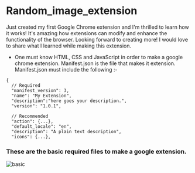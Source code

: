 # Random_image_extension

Just created my first Google Chrome extension and I'm thrilled to learn how it works! It's amazing how extensions can modify and enhance the functionality of the browser. Looking forward to creating more! I would love to share what I learned while making this extension.


- One must know HTML, CSS and JavaScript in order to make a google chrome extension. Manifest.json is the file that makes it extension. 
Manifest.json must include the following :- 
```
{
  // Required
  "manifest_version": 3,
  "name": "My Extension",
  "description":"here goes your description.",
  "version": "1.0.1",

  // Recommended
  "action": {...},
  "default_locale": "en",
  "description": "A plain text description",
  "icons": {...},
  ```

### These are the basic required files to make a google extension.
![basic](https://user-images.githubusercontent.com/80287027/227801955-1d8f3cfa-07cd-4988-90c4-04090dd91eb6.png)

